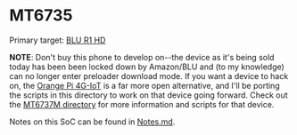 # MT6735

Primary target: [BLU R1 HD][r1hd]

**NOTE**: Don't buy this phone to develop on--the device as it's being
sold today has been been locked down by Amazon/BLU and (to my knowledge)
can no longer enter preloader download mode. If you want a device to
hack on, the [Orange Pi 4G-IoT][orangepi] is a far more open
alternative, and I'll be porting the scripts in this directory to work
on that device going forward. Check out the
[MT6737M directory](../MT6737M) for more information and scripts for
that device.

Notes on this SoC can be found in [Notes.md](Notes.md).


[r1hd]: https://bluproducts.com/r1-hd/
[orangepi]: http://www.orangepi.org/Orange%20Pi%204G-IOT/
